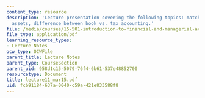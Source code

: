 ```yaml
---
content_type: resource
description: 'Lecture presentation covering the following topics: matching principle
  assets, difference between book vs. tax accounting.'
file: /media/courses/15-501-introduction-to-financial-and-managerial-accounting-spring-2004/fcb91184637a0040c59a421e833588f8_lecture11_mar15.pdf
file_type: application/pdf
learning_resource_types:
- Lecture Notes
ocw_type: OCWFile
parent_title: Lecture Notes
parent_type: CourseSection
parent_uid: 958d1c15-5079-76f4-6b61-537e48852700
resourcetype: Document
title: lecture11_mar15.pdf
uid: fcb91184-637a-0040-c59a-421e833588f8
---
```

